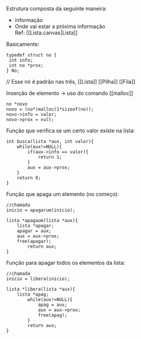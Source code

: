 Estrutura composta da seguinte maneira:
- informação
- Onde vai estar a próxima informação  
Ref: [[Lista.canvas|Lista]]

Basicamente: 

```
typedef struct no {
 int info;
 int no *prox;
} No;
```

// Esse nó é padrão nas três, [[Lista]] [[Pilha]] [[Fila]]

Inserção de elemento
-> uso do comando [[malloc]]
```
no *novo
novo = (no*)malloc(1*sizeof(no));
novo->info = valor;
novo->prox = null;
```

Função que verifica se um certo valor existe na lista:

```
int busca(lista *aux, int valor){
	while(aux!=NULL){
		if(aux->info == valor){
			return 1;
		}
		aux = aux->prox;
	}
	return 0;
}
```

Função que apaga um elemento (no começo):

```
//chamada
inicio = apagarum(inicio);

lista *apagaum(lista *aux){
	lista *apagar;
	apagar = aux;
	aux = aux->prox;
	free(apagar);
		return aux;
}
```

Função para apagar todos os elementos da lista:

```
//chamada
inicio = libera(inicio);

lista *libera(lista *aux){
	lista *apag;
		while(aux!=NULL){
			apag = aux;
			aux = aux->prox;
			free(apag);
		}
		return aux;
}
```
